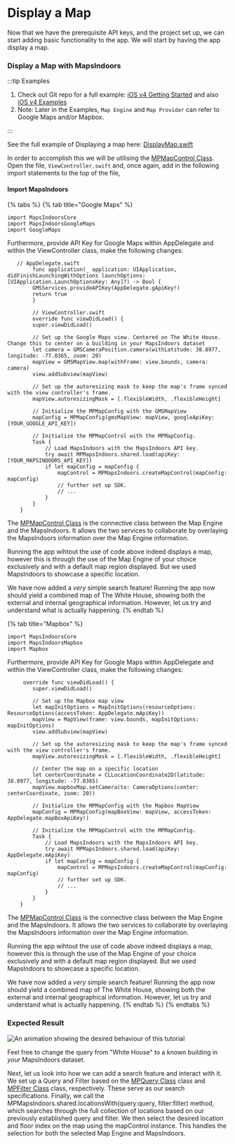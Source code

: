 # Display a Map

Now that we have the prerequisite API keys, and the project set up, we can start adding basic functionality to the app. We will start by having the app display a map.

### Display a Map with MapsIndoors[​](https://docs.mapsindoors.com/getting-started/android/v4/map#show-a-map-with-mapsindoors) <a href="#show-a-map-with-mapsindoors" id="show-a-map-with-mapsindoors"></a>

:::tip Examples

1. Check out Git repo for a full example: [iOS v4 Getting Started](https://github.com/MapsPeople/MapsIndoors-iOS-Examples) and also [iOS v4 Examples](https://github.com/MapsPeople/MapsIndoorsSDK-iOS-Examples)
2. Note: Later in the Examples, `Map Engine` and `Map Provider` can refer to Google Maps and/or Mapbox.

:::

See the full example of Displaying a map here: [DisplayMap.swift](https://github.com/MapsPeople/MapsIndoorsSDK-iOS-Examples/blob/main/MapsIndoorsSDK-iOS-Examples/Getting%20Started/DisplayMap.swift)

In order to accomplish this we will be utilising the [MPMapControl Class](https://app.mapsindoors.com/mapsindoors/reference/ios/v4-doc/documentation/mapsindoors/mpmapcontrol). Open the file, `ViewController.swift` and, once again, add in the following import statements to the top of the file,

#### Import MapsIndoors <a href="#import-mapsindoors" id="import-mapsindoors"></a>



{% tabs %}
{% tab title="Google Maps" %}
```
import MapsIndoorsCore
import MapsIndoorsGoogleMaps
import GoogleMaps
```

Furthermore, provide API Key for Google Maps within AppDelegate and within the ViewController class, make the following changes:



```
   // AppDelegate.swift
        func application(_ application: UIApplication, didFinishLaunchingWithOptions launchOptions: [UIApplication.LaunchOptionsKey: Any]?) -> Bool {
        GMSServices.provideAPIKey(AppDelegate.gApiKey!)
        return true
        }

        // ViewController.swift
        override func viewDidLoad() {
        super.viewDidLoad()
        
        // Set up the Google Maps view. Centered on The White House. Change this to center on a building in your MapsIndoors dataset
        let camera = GMSCameraPosition.camera(withLatitude: 38.8977, longitude: -77.0365, zoom: 20)
        mapView = GMSMapView.map(withFrame: view.bounds, camera: camera)
        view.addSubview(mapView)
        
        // Set up the autoresizing mask to keep the map's frame synced with the view controller's frame.
        mapView.autoresizingMask = [.flexibleWidth, .flexibleHeight]
        
        // Initialize the MPMapConfig with the GMSMapView
        mapConfig = MPMapConfig(gmsMapView: mapView, googleApiKey: [YOUR_GOOGLE_API_KEY])
        
        // Initialize the MPMapControl with the MPMapConfig.
        Task {
            // Load MapsIndoors with the MapsIndoors API key.
            try await MPMapsIndoors.shared.load(apiKey: [YOUR_MAPSINDOORS_API_KEY])
            if let mapConfig = mapConfig {
                mapControl = MPMapsIndoors.createMapControl(mapConfig: mapConfig)
                // further set up SDK.
                // ...
            }
        }
    }
```

The [MPMapControl Class](https://app.mapsindoors.com/mapsindoors/reference/ios/v4-doc/documentation/mapsindoors/mpmapcontrol) is the connective class between the Map Engine and the MapsIndoors. It allows the two services to collaborate by overlaying the MapsIndoors information over the Map Engine information.

Running the app wihtout the use of code above indeed displays a map, however this is through the use of the Map Engine of your choice exclusively and with a default map region displayed. But we used MapsIndoors to showcase a specific location.

We have now added a _very_ simple search feature! Running the app now should yield a combined map of The White House, showing both the external and internal geographical information. However, let us try and understand what is actually happening.
{% endtab %}

{% tab title="Mapbox" %}


```
import MapsIndoorsCore
import MapsIndoorsMapbox
import Mapbox
```

Furthermore, provide API Key for Google Maps within AppDelegate and within the ViewController class, make the following changes:



```
     override func viewDidLoad() {
        super.viewDidLoad()
        
        // Set up the Mapbox map view
        let mapInitOptions = MapInitOptions(resourceOptions: ResourceOptions(accessToken: AppDelegate.mApiKey))
        mapView = MapView(frame: view.bounds, mapInitOptions: mapInitOptions)
        view.addSubview(mapView)

        // Set up the autoresizing mask to keep the map's frame synced with the view controller's frame.
        mapView.autoresizingMask = [.flexibleWidth, .flexibleHeight]

        // Center the map on a specific location
        let centerCoordinate = CLLocationCoordinate2D(latitude: 38.8977, longitude: -77.0365)
        mapView.mapboxMap.setCamera(to: CameraOptions(center: centerCoordinate, zoom: 20))

        // Initialize the MPMapConfig with the Mapbox MapView
        mapConfig = MPMapConfig(mapBoxView: mapView, accessToken: AppDelegate.mapBoxApiKey!)
        
        // Initialize the MPMapControl with the MPMapConfig.
        Task {
            // Load MapsIndoors with the MapsIndoors API key.
            try await MPMapsIndoors.shared.load(apiKey: AppDelegate.mApiKey)
            if let mapConfig = mapConfig {
                mapControl = MPMapsIndoors.createMapControl(mapConfig: mapConfig)
                // further set up SDK.
                // ...
            }
        }
    }
```

The [MPMapControl Class](https://app.mapsindoors.com/mapsindoors/reference/ios/v4-doc/documentation/mapsindoors/mpmapcontrol) is the connective class between the Map Engine and the MapsIndoors. It allows the two services to collaborate by overlaying the MapsIndoors information over the Map Engine information.

Running the app wihtout the use of code above indeed displays a map, however this is through the use of the Map Engine of your choice exclusively and with a default map region displayed. But we used MapsIndoors to showcase a specific location.

We have now added a _very_ simple search feature! Running the app now should yield a combined map of The White House, showing both the external and internal geographical information. However, let us try and understand what is actually happening.
{% endtab %}
{% endtabs %}

### Expected Result[​](https://docs.mapsindoors.com/getting-started/ios/v4/display-a-map#expected-result) <a href="#expected-result" id="expected-result"></a>

![An animation showing the desired behaviour of this tutorial](https://docs.mapsindoors.com/img/getting-started/ios\_display-a-map.png)

Feel free to change the query from "White House" to a known building in _your_ MapsIndoors dataset.

Next, let us look into how we can add a search feature and interact with it. We set up a Query and Filter based on the [MPQuery Class](https://app.mapsindoors.com/mapsindoors/reference/ios/v4-doc/documentation/mapsindoors/mpquery) class and [MPFilter Class](https://app.mapsindoors.com/mapsindoors/reference/ios/v4-doc/documentation/mapsindoors/mpfilter) class, respectively. These serve as our search specifications. Finally, we call the MPMapsIndoors.shared.locationsWith(query:query, filter:filter) method, which searches through the full collection of locations based on our previously established query and filter. We then select the desired location and floor index on the map using the mapControl instance. This handles the selection for both the selected Map Engine and MapsIndoors.
